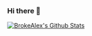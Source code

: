 ### Hi there 👋

[![BrokeAlex's Github Stats](https://github-readme-stats.vercel.app/api?username=brokealex)](https://github.com/brokealex/github-readme-stats)
